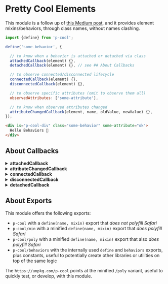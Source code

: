 # Pretty Cool Elements

This module is a follow up of [this Medium post](https://webreflection.medium.com/about-web-components-cc3e8b4035b0), and it provides element mixins/behaviors, through class names, without names clashing.

```js
import {define} from 'p-cool';

define('some-behavior', {

  // to know when a behavior is attached or detached via class
  attachedCallback(element) {},
  detachedCallback(element) {}, // see ## About Callbacks

  // to observe connected/disconnected lifecycle
  connectedCallback(element) {},
  disconnectedCallback(element) {},

  // to observe specific attributes (omit to observe them all)
  observedAttributes: ['some-attribute'],

  // to know when observed attributes changed
  attributeChangedCallback(element, name, oldValue, newValue) {},
});
```

```html
<div is="p-cool-div" class="some-behavior" some-attribute="ok">
  Hello Behaviors 👋
</div>
```

## About Callbacks

<details>
  <summary><strong>attachedCallback</strong></summary>
  <div>

This callback is granted to be invoked only *once*, and *before* any other callback, whenever a mixin/behavior is attached through the element's class, somehow simulating what a `constructor` would do with Custom Elements.

This callback is ideal to add related event listeners, setup an element for the specific mixin/behavior, and so on.

Please note that if a mixin/behavior is detached, and then re-attached, this callback *will* be invoked again.

  </div>
</details>

<details>
  <summary><strong>attributeChangedCallback</strong></summary>
  <div>

If any `observedAttributes` is specified, or if there is an `attributeChangedCallback`, this is invoked every time observed attributes change.

Like it is for *Custom Elements*, this callback is invoked, after a mixin/behavior is attached, *before* `connectedCallback`, and *after* `attributeChangedCallback`.

This callback is also invoked during the element lifecycle, whenever observed attributes change, providing the `oldValue` and the `newValue`.

Both values are `null` if there was not attribute, or if the attribute got removed, replicating the native *Custom Element* behavior.

  </div>
</details>

<details>
  <summary><strong>connectedCallback</strong></summary>
  <div>

This callback is granted to be *after* an element gets a new mixin/behavior, and every single time the element gets moved or re-appended on the DOM, exactly like it is for native *Custom Elements*.

If there are observed attributes, this callback is invoked *after* `attributeChangedCallback`.

  </div>
</details>

<details>
  <summary><strong>disconnectedCallback</strong></summary>
  <div>

This callback is granted to be invoked when an element gets removed from the DOM, and it would never trigger if the `connectedCallback` didn't trigger already.

Both callbacks are the ideal place to attach, on *connected*, and remove, on *disconnected*, timers, animations, or idle related callbacks, as even when elements get trached, both callbacks are granted to be executed.

  </div>
</details>

<details>
  <summary><strong>detachedCallback</strong></summary>
  <div>

This callback is **not granted to be invoked** if an element get trashed, but it's granted to be invoked *after* `disconnectedCallback`, if a mixin/behavior is removed from an element.

Please note that this callback is *not* really useful for elements that might be, or may not be, trashed, because there is no way to use a *FinalizationRegistry* and pass along the `element`, but it's very hando for those elements that never leave the DOM, but might change, over time, their classes, hence their mixins/behaviors.

```js
import {define} from 'p-cool';

define('mixin', {
  attachedCallback(element) {
    console.log('mixin attached');
  },
  detachedCallback(element) {
    console.log('mixin detached');
  }
});

// example
document.body.innerHTML = `
  <div id="first" class="mixin">First</div>
  <div id="second" class="mixin">Second</div>
`;
// logs "mixin attached" twice

// will **not** "mixin detached"
first.remove();

// it **will** log "mixin detached"
second.classList.remove('mixin');
```

  </div>
</details>

## About Exports

This module offers the following exports:

  * `p-cool` with a `define(name, mixin)` export that *does not polyfill Safari*
  * `p-cool/min` with a minified `define(name, mixin)` export that *does polyfill Safari*
  * `p-cool/poly` with a minified `define(name, mixin)` export that also *does polyfill Safari*
  * `p-cool/behaviors` with the internally used `define` and `behaviors` exports, plus constants, useful to potentially create other libraries or utilities on top of the same logic

The `https://unpkg.com/p-cool` points at the minified `/poly` variant, useful to quickly test, or develop, with this module.
